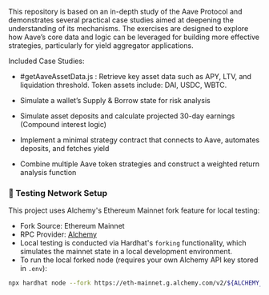This repository is based on an in-depth study of the Aave Protocol and demonstrates several practical case studies aimed at deepening the understanding of its mechanisms. 
The exercises are designed to explore how Aave’s core data and logic can be leveraged for building more effective strategies, particularly for yield aggregator applications.

Included Case Studies:
* #getAaveAssetData.js :  Retrieve key asset data such as APY, LTV, and liquidation threshold. Token assets include: DAI, USDC, WBTC.

* Simulate a wallet’s Supply & Borrow state for risk analysis

* Simulate asset deposits and calculate projected 30-day earnings (Compound interest logic)

* Implement a minimal strategy contract that connects to Aave, automates deposits, and fetches yield

* Combine multiple Aave token strategies and construct a weighted return analysis function

### 🔗 Testing Network Setup

This project uses Alchemy's Ethereum Mainnet fork feature for local testing:

- Fork Source: Ethereum Mainnet
- RPC Provider: [Alchemy](https://www.alchemy.com/)
- Local testing is conducted via Hardhat's `forking` functionality, which simulates the mainnet state in a local development environment.
- To run the local forked node (requires your own Alchemy API key stored in `.env`):

```bash
npx hardhat node --fork https://eth-mainnet.g.alchemy.com/v2/${ALCHEMY_API_KEY}


